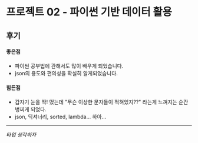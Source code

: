 # 프로젝트 02 - 파이썬 기반 데이터 활용

## 후기

#### 좋은점
- 파이썬 공부법에 관해서도 많이 배우게 되었습니다.
- json의 용도와 편의성을 확실히 알게되었습니다.

#### 힘든점
- 갑자기 눈을 딱! 떴는데 "무슨 이상한 문자들이 적혀있지??" 라는게 느껴지는 순간
벙찌게 되었다.
- json, 딕셔너리, sorted, lambda... 하아...

---
*타입 생각하자*